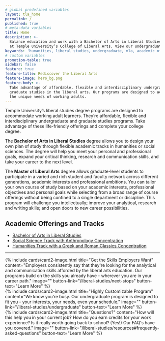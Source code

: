 ```yaml
---
# global predefined variables
layout: tla_home
permalink: /
published: true
# meta-data variables
title: Home
description: >-
  Balance education and work with a Bachelor of Arts in Liberal Studies or a Master of Liberal Arts
  at Temple University’s College of Liberal Arts. View our undergraduate academic offerings.
keywords: 'humanities, liberal studies, undergraduate, mla, academic offerings'
# custom variables
promotion-table: true
sidebar: false
feature: true
feature-title: Rediscover the Liberal Arts
feature-image: hero_bg.png
feature-body: >-
  Take advantage of affordable, flexible and interdisciplinary undergraduate and
  graduate studies in the liberal arts. Our programs are designed to accommodate
  the unique needs of working adults.
---
```

Temple University’s liberal studies degree programs are designed to accommodate working adult learners. They’re affordable, flexible and interdisciplinary undergraduate and graduate studies programs. Take advantage of these life-friendly offerings and complete your college degree.

The **Bachelor of Arts in Liberal Studies** degree allows you to design your own plan of study through flexible academic tracks in humanities or social sciences. The degree will help you meet your personal and professional goals, expand your critical thinking, research and communication skills, and take your career to the next level.

The **Master of Liberal Arts** degree allows graduate-level students to participate in a varied and rich student and faculty network across different generations, academic interests and professional ambitions. You can tailor your own course of study based on your academic interests, professional objectives and personal goals while selecting from a broad range of course offerings without being confined to a single department or discipline. This program will challenge you intellectually; improve your analytical, research and writing skills; and open doors to new career possibilities.

## Academic Offerings and Tracks
- [Bachelor of Arts in Liberal Studies](http://bulletin.temple.edu/undergraduate/liberal-arts/liberal-studies/ba-liberal-studies/)
- [Social Science Track with Anthropology Concentration](http://bulletin.temple.edu/undergraduate/liberal-arts/liberal-studies/ba-liberal-studies/#academicplantext)
- [Humanities Track with a Greek and Roman Classics Concentration](http://bulletin.temple.edu/undergraduate/liberal-arts/liberal-studies/ba-liberal-studies/#academicplantext)

___

<div class="row row-wide">
  <div class="col m12 l4">{% include cards/card2-image.html
    title="Get the Skills Employers Want"
    content="Employers consistently say that they're looking for the analytical and communication skills afforded by the liberal arts education. Our programs build on the skills you already have - wherever you are in your career path."
    image=""
    button-link="/liberal-studies/next-stops"
    button-text="Learn More" %}
  </div>
  <div class="row row-wide">
    <div class="col m12 l4">{% include cards/card2-image.html
      title="Highly Customizable Program"
      content="We know you're busy. Our undergraduate program is designed to fit you - your interests, your needs, even your schedule."
      image=""
      button-link="/liberal-studies/undergraduate"
      button-text="Learn More" %}
    </div>
    <div class="row row-wide">
      <div class="col m12 l4">{% include cards/card2-image.html
        title="Questions?"
        content="How will this help you in your current job? How do you earn credits for your work experience? Is it really worth going back to school? (Yes!) Our FAQ's have you covered."
        image=""
        button-link="/liberal-studies/resources#frequently-asked-questions"
        button-text="Learn More" %}
      </div>
</div>
